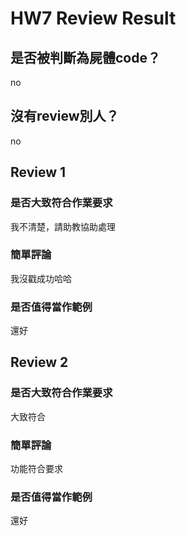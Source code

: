 



# HW7 Review Result

## 是否被判斷為屍體code？


no
## 沒有review別人？


no
## Review 1

### 是否大致符合作業要求


我不清楚，請助教協助處理
### 簡單評論


我沒戳成功哈哈
### 是否值得當作範例


還好
## Review 2

### 是否大致符合作業要求


大致符合
### 簡單評論


功能符合要求
### 是否值得當作範例


還好